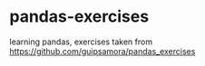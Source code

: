 # pandas-exercises
learning pandas, exercises taken from https://github.com/guipsamora/pandas_exercises
